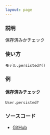 ```yaml
---
layout: page
---
```

### 説明
保存済みかチェック

### 使い方
    モデル.persisted?()

### 例
#### 保存済みチェック
    User.persisted?

### ソースコード
* [GitHub](https://github.com/rails/rails/blob/f33d52c95217212cbacc8d5e44b5a8e3cdc6f5b3/activemodel/lib/active_model/model.rb#L95)